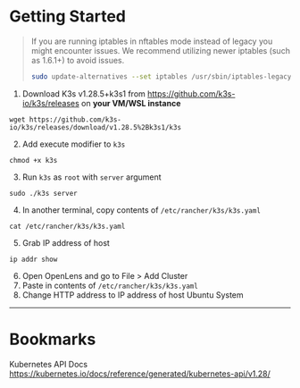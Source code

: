 # Getting Started

> If you are running iptables in nftables mode instead of legacy you might encounter issues. We recommend utilizing newer iptables (such as 1.6.1+) to avoid issues.
> ```bash
> sudo update-alternatives --set iptables /usr/sbin/iptables-legacy
> ```

1. Download K3s v1.28.5+k3s1 from https://github.com/k3s-io/k3s/releases on **your VM/WSL instance**
```shell
wget https://github.com/k3s-io/k3s/releases/download/v1.28.5%2Bk3s1/k3s
```
2. Add execute modifier to `k3s`
```shell
chmod +x k3s
```
3. Run `k3s` as `root` with `server` argument
```shell
sudo ./k3s server
```
4. In another terminal, copy contents of `/etc/rancher/k3s/k3s.yaml`
```shell
cat /etc/rancher/k3s/k3s.yaml
```
5. Grab IP address of host
```shell
ip addr show
```
6. Open OpenLens and go to File > Add Cluster
7. Paste in contents of `/etc/rancher/k3s/k3s.yaml`
8. Change HTTP address to IP address of host Ubuntu System
----
# Bookmarks
Kubernetes API Docs
https://kubernetes.io/docs/reference/generated/kubernetes-api/v1.28/
